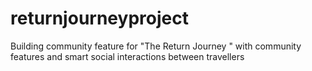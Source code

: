 # returnjourneyproject
Building community feature for "The Return Journey " with community features and smart social interactions between travellers 
